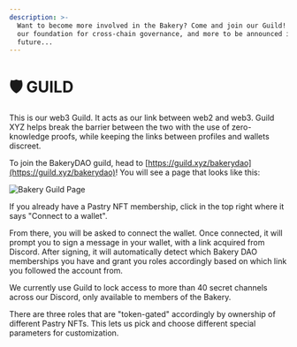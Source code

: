 ```yaml
---
description: >-
  Want to become more involved in the Bakery? Come and join our Guild! This is
  our foundation for cross-chain governance, and more to be announced in the
  future...
---
```


# 🛡 GUILD

This is our web3 Guild. It acts as our link between web2 and web3. Guild XYZ helps break the barrier between the two with the use of zero-knowledge proofs, while keeping the links between profiles and wallets discreet.&#x20;

To join the BakeryDAO guild, head to [https://guild.xyz/bakerydao](https://guild.xyz/bakerydao)! You will see a page that looks like this:

![Bakery Guild Page](../../.gitbook/assets/chrome\_WgoXzokZ4Z.png)

If you already have a Pastry NFT membership, click in the top right where it says "Connect to a wallet".

From there, you will be asked to connect the wallet. Once connected, it will prompt you to sign a message in your wallet, with a link acquired from Discord. After signing, it will automatically detect which Bakery DAO memberships you have and grant you roles accordingly based on which link you followed the account from.

We currently use Guild to lock access to more than 40 secret channels across our Discord, only available to members of the Bakery.

There are three roles that are "token-gated" accordingly by ownership of different Pastry NFTs. This lets us pick and choose different special parameters for customization.
